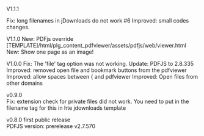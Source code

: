 
V1.1.1

Fix: long filenames in jDownloads do not work #6
Improved: small codes changes.

V1.1.0
New: PDFjs override [TEMPLATE]/html/plg_content_pdfviewer/assets/pdfjs/web/viewer.html
New: Show one page as an image!

V1.0.0
Fix: The 'file' tag option was not working.
Update: PDFJS to 2.8.335
Improved: removed open file and bookmark buttons from the pdfviewer
Improved: allow spaces between { and pdfviewer
Improved: Open files from other domains


v0.9.0  
Fix: extension check for private files did not work. You need to put in the filename tag for this in hte jdownloads template


v0.8.0 first public release  
PDFJS version:  prerelease v2.7.570
